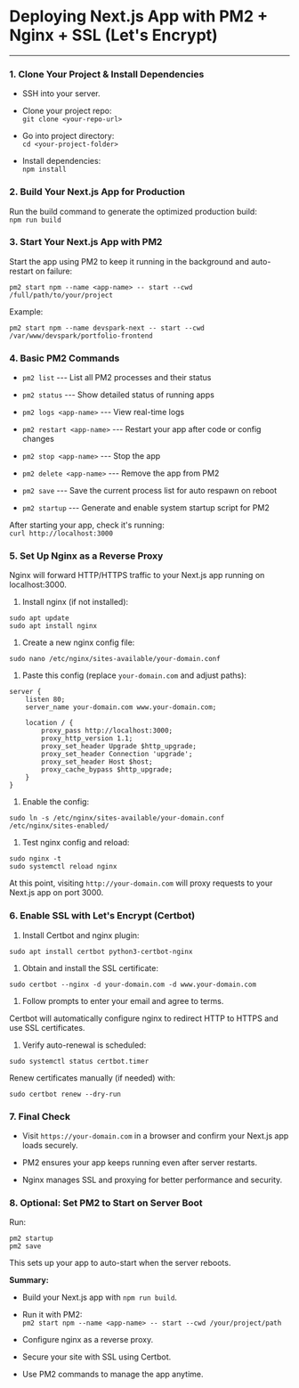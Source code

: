 # **Deploying Next.js App with PM2 + Nginx + SSL (Let's Encrypt)**

* * * * *

### 1\. Clone Your Project & Install Dependencies

-   SSH into your server.

-   Clone your project repo:\
    `git clone <your-repo-url>`

-   Go into project directory:\
    `cd <your-project-folder>`

-   Install dependencies:\
    `npm install`


### 2\. Build Your Next.js App for Production

Run the build command to generate the optimized production build:\
`npm run build`


### 3\. Start Your Next.js App with PM2

Start the app using PM2 to keep it running in the background and auto-restart on failure:

```
pm2 start npm --name <app-name> -- start --cwd /full/path/to/your/project

```

Example:

```
pm2 start npm --name devspark-next -- start --cwd /var/www/devspark/portfolio-frontend

```


### 4\. Basic PM2 Commands

-   `pm2 list` --- List all PM2 processes and their status

-   `pm2 status` --- Show detailed status of running apps

-   `pm2 logs <app-name>` --- View real-time logs

-   `pm2 restart <app-name>` --- Restart your app after code or config changes

-   `pm2 stop <app-name>` --- Stop the app

-   `pm2 delete <app-name>` --- Remove the app from PM2

-   `pm2 save` --- Save the current process list for auto respawn on reboot

-   `pm2 startup` --- Generate and enable system startup script for PM2

After starting your app, check it's running:\
`curl http://localhost:3000`


### 5\. Set Up Nginx as a Reverse Proxy

Nginx will forward HTTP/HTTPS traffic to your Next.js app running on localhost:3000.

1.  Install nginx (if not installed):

```
sudo apt update
sudo apt install nginx

```

1.  Create a new nginx config file:

```
sudo nano /etc/nginx/sites-available/your-domain.conf

```

1.  Paste this config (replace `your-domain.com` and adjust paths):

```
server {
    listen 80;
    server_name your-domain.com www.your-domain.com;

    location / {
        proxy_pass http://localhost:3000;
        proxy_http_version 1.1;
        proxy_set_header Upgrade $http_upgrade;
        proxy_set_header Connection 'upgrade';
        proxy_set_header Host $host;
        proxy_cache_bypass $http_upgrade;
    }
}

```

1.  Enable the config:

```
sudo ln -s /etc/nginx/sites-available/your-domain.conf /etc/nginx/sites-enabled/

```

1.  Test nginx config and reload:

```
sudo nginx -t
sudo systemctl reload nginx

```

At this point, visiting `http://your-domain.com` will proxy requests to your Next.js app on port 3000.


### 6\. Enable SSL with Let's Encrypt (Certbot)

1.  Install Certbot and nginx plugin:

```
sudo apt install certbot python3-certbot-nginx

```

1.  Obtain and install the SSL certificate:

```
sudo certbot --nginx -d your-domain.com -d www.your-domain.com

```

1.  Follow prompts to enter your email and agree to terms.

Certbot will automatically configure nginx to redirect HTTP to HTTPS and use SSL certificates.

1.  Verify auto-renewal is scheduled:

```
sudo systemctl status certbot.timer

```

Renew certificates manually (if needed) with:

```
sudo certbot renew --dry-run

```


### 7\. Final Check

-   Visit `https://your-domain.com` in a browser and confirm your Next.js app loads securely.

-   PM2 ensures your app keeps running even after server restarts.

-   Nginx manages SSL and proxying for better performance and security.


### 8\. Optional: Set PM2 to Start on Server Boot

Run:

```
pm2 startup
pm2 save

```

This sets up your app to auto-start when the server reboots.


**Summary:**

-   Build your Next.js app with `npm run build`.

-   Run it with PM2:\
    `pm2 start npm --name <app-name> -- start --cwd /your/project/path`

-   Configure nginx as a reverse proxy.

-   Secure your site with SSL using Certbot.

-   Use PM2 commands to manage the app anytime.

